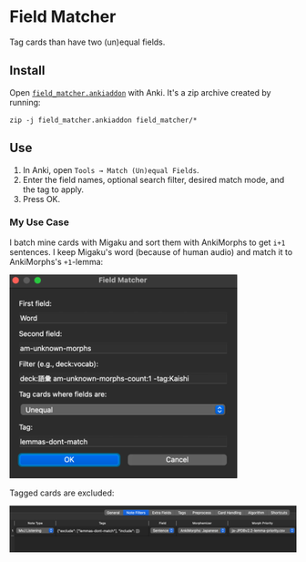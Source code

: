 # Field Matcher

Tag cards than have two (un)equal fields.

## Install

Open [`field_matcher.ankiaddon`](field_matcher.ankiaddon) with Anki.
It's a zip archive created by running:

    zip -j field_matcher.ankiaddon field_matcher/*

## Use

1. In Anki, open `Tools → Match (Un)equal Fields`.
2. Enter the field names, optional search filter, desired match mode, and the tag to apply.
3. Press OK.

### My Use Case

I batch mine cards with Migaku and sort them with AnkiMorphs to get `i+1` sentences.
I keep Migaku's word (because of human audio) and match it to AnkiMorphs's `+1`-lemma:

   <img src='media/fm_settings.png' width='400'>

<br>

Tagged cards are excluded:

   <img src='media/am_settings.png' width='800'>

